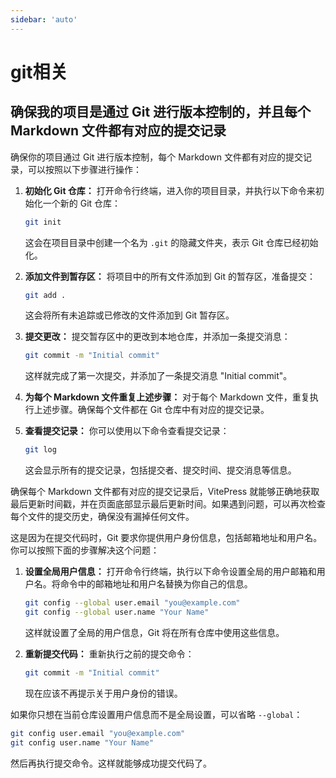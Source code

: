 ```yaml
---
sidebar: 'auto'
---   
```


# git相关

## 确保我的项目是通过 Git 进行版本控制的，并且每个 Markdown 文件都有对应的提交记录

确保你的项目通过 Git 进行版本控制，每个 Markdown 文件都有对应的提交记录，可以按照以下步骤进行操作：

1. **初始化 Git 仓库：** 打开命令行终端，进入你的项目目录，并执行以下命令来初始化一个新的 Git 仓库：

    ```bash
    git init
    ```

    这会在项目目录中创建一个名为 `.git` 的隐藏文件夹，表示 Git 仓库已经初始化。

2. **添加文件到暂存区：** 将项目中的所有文件添加到 Git 的暂存区，准备提交：

    ```bash
    git add .
    ```

    这会将所有未追踪或已修改的文件添加到 Git 暂存区。

3. **提交更改：** 提交暂存区中的更改到本地仓库，并添加一条提交消息：

    ```bash
    git commit -m "Initial commit"
    ```

    这样就完成了第一次提交，并添加了一条提交消息 "Initial commit"。

4. **为每个 Markdown 文件重复上述步骤：** 对于每个 Markdown 文件，重复执行上述步骤。确保每个文件都在 Git 仓库中有对应的提交记录。

5. **查看提交记录：** 你可以使用以下命令查看提交记录：

    ```bash
    git log
    ```

    这会显示所有的提交记录，包括提交者、提交时间、提交消息等信息。

确保每个 Markdown 文件都有对应的提交记录后，VitePress 就能够正确地获取最后更新时间戳，并在页面底部显示最后更新时间。如果遇到问题，可以再次检查每个文件的提交历史，确保没有漏掉任何文件。

这是因为在提交代码时，Git 要求你提供用户身份信息，包括邮箱地址和用户名。你可以按照下面的步骤解决这个问题：

1. **设置全局用户信息：** 打开命令行终端，执行以下命令设置全局的用户邮箱和用户名。将命令中的邮箱地址和用户名替换为你自己的信息。

    ```bash
    git config --global user.email "you@example.com"
    git config --global user.name "Your Name"
    ```

    这样就设置了全局的用户信息，Git 将在所有仓库中使用这些信息。

2. **重新提交代码：** 重新执行之前的提交命令：

    ```bash
    git commit -m "Initial commit"
    ```

    现在应该不再提示关于用户身份的错误。

如果你只想在当前仓库设置用户信息而不是全局设置，可以省略 `--global`：

```bash
git config user.email "you@example.com"
git config user.name "Your Name"
```

然后再执行提交命令。这样就能够成功提交代码了。
